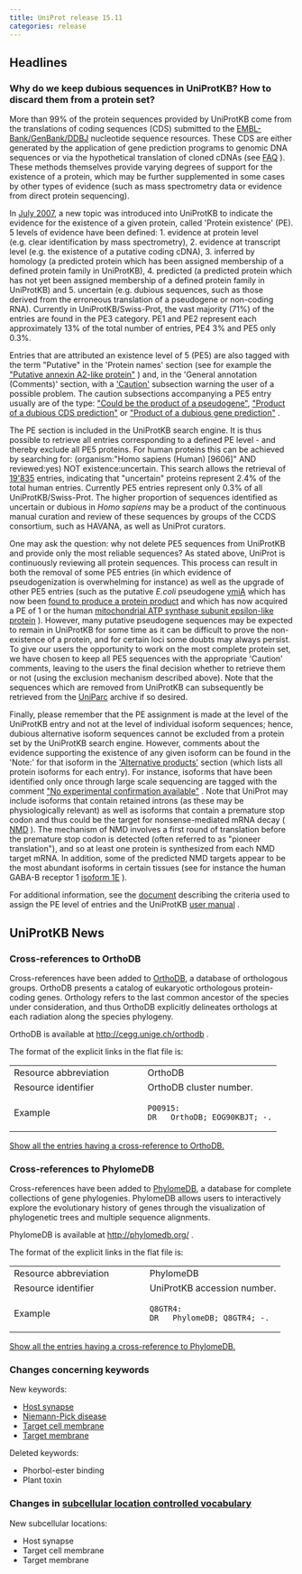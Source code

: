 ```yaml
---
title: UniProt release 15.11
categories: release
---
```


## Headlines

### Why do we keep dubious sequences in UniProtKB? How to discard them from a protein set?

More than 99% of the protein sequences provided by UniProtKB come from the translations of coding sequences (CDS) submitted to the [EMBL-Bank/GenBank/DDBJ](http://www.insdc.org/) nucleotide sequence resources. These CDS are either generated by the application of gene prediction programs to genomic DNA sequences or via the hypothetical translation of cloned cDNAs (see [FAQ](http://www.uniprot.org/help/sequence_origin) ). These methods themselves provide varying degrees of support for the existence of a protein, which may be further supplemented in some cases by other types of evidence (such as mass spectrometry data or evidence from direct protein sequencing).

In [July 2007](http://www.uniprot.org/news/2007/07/24/release), a new topic was introduced into UniProtKB to indicate the evidence for the existence of a given protein, called 'Protein existence' (PE). 5 levels of evidence have been defined: 1. evidence at protein level (e.g. clear identification by mass spectrometry), 2. evidence at transcript level (e.g. the existence of a putative coding cDNA), 3. inferred by homology (a predicted protein which has been assigned membership of a defined protein family in UniProtKB), 4. predicted (a predicted protein which has not yet been assigned membership of a defined protein family in UniProtKB) and 5. uncertain (e.g. dubious sequences, such as those derived from the erroneous translation of a pseudogene or non-coding RNA). Currently in UniProtKB/Swiss-Prot, the vast majority (71%) of the entries are found in the PE3 category. PE1 and PE2 represent each approximately 13% of the total number of entries, PE4 3% and PE5 only 0.3%.

Entries that are attributed an existence level of 5 (PE5) are also tagged with the term "Putative" in the 'Protein names' section (see for example the ["Putative annexin A2-like protein"](http://www.uniprot.org/uniprot/A6NMY6#section_name) ) and, in the 'General annotation (Comments)' section, with a ['Caution'](http://www.uniprot.org/uniprot/A6NMY6#section_comments) subsection warning the user of a possible problem. The caution subsections accompanying a PE5 entry usually are of the type: ["Could be the product of a pseudogene"](http://www.uniprot.org/uniprot/O65469#section_comments), ["Product of a dubious CDS prediction"](http://www.uniprot.org/uniprot/Q9UI25#section_comments) or ["Product of a dubious gene prediction"](http://www.uniprot.org/uniprot/P28626#section_comments) .

The PE section is included in the UniProtKB search engine. It is thus possible to retrieve all entries corresponding to a defined PE level - and thereby exclude all PE5 proteins. For human proteins this can be achieved by searching for: (organism:"Homo sapiens (Human) \[9606\]" AND reviewed:yes) NOT existence:uncertain. This search allows the retrieval of [19'835](http://www.uniprot.org/uniprot/?query=taxonomy:9606+AND+reviewed:yes+NOT+existence:uncertain) entries, indicating that "uncertain" proteins represent 2.4% of the total human entries. Currently PE5 entries represent only 0.3% of all UniProtKB/Swiss-Prot. The higher proportion of sequences identified as uncertain or dubious in *Homo sapiens* may be a product of the continuous manual curation and review of these sequences by groups of the CCDS consortium, such as HAVANA, as well as UniProt curators.

One may ask the question: why not delete PE5 sequences from UniProtKB and provide only the most reliable sequences? As stated above, UniProt is continuously reviewing all protein sequences. This process can result in both the removal of some PE5 entries (in which evidence of pseudogenization is overwhelming for instance) as well as the upgrade of other PE5 entries (such as the putative *E.coli* pseudogene [ymiA](http://www.uniprot.org/uniprot/P0CB62) which has now been [found to produce a protein product](http://www.ncbi.nlm.nih.gov/pubmed/19121005) and which has now acquired a PE of 1 or the human [mitochondrial ATP synthase subunit epsilon-like protein](http://www.uniprot.org/uniprot/Q5VTU8) ). However, many putative pseudogene sequences may be expected to remain in UniProtKB for some time as it can be difficult to prove the non-existence of a protein, and for certain loci some doubts may always persist. To give our users the opportunity to work on the most complete protein set, we have chosen to keep all PE5 sequences with the appropriate 'Caution' comments, leaving to the users the final decision whether to retrieve them or not (using the exclusion mechanism described above). Note that the sequences which are removed from UniProtKB can subsequently be retrieved from the [UniParc](http://www.uniprot.org/help/uniparc) archive if so desired.

Finally, please remember that the PE assignment is made at the level of the UniProtKB entry and not at the level of individual isoform sequences; hence, dubious alternative isoform sequences cannot be excluded from a protein set by the UniProtKB search engine. However, comments about the evidence supporting the existence of any given isoform can be found in the 'Note:' for that isoform in the ['Alternative products'](http://www.uniprot.org/uniprot/Q9HCH5#section_alternative) section (which lists all protein isoforms for each entry). For instance, isoforms that have been identified only once through large scale sequencing are tagged with the comment ["No experimental confirmation available"](http://www.uniprot.org/uniprot/Q9HCH5#section_alternative) . Note that UniProt may include isoforms that contain retained introns (as these may be physiologically relevant) as well as isoforms that contain a premature stop codon and thus could be the target for nonsense-mediated mRNA decay ( [NMD](http://www.ncbi.nlm.nih.gov/pubmed/19859661,19359157,19162024) ). The mechanism of NMD involves a first round of translation before the premature stop codon is detected (often referred to as "pioneer translation"), and so at least one protein is synthesized from each NMD target mRNA. In addition, some of the predicted NMD targets appear to be the most abundant isoforms in certain tissues (see for instance the human GABA-B receptor 1 [isoform 1E](http://www.uniprot.org/uniprot/Q9UBS5#section_alternative) ).

For additional information, see the [document](http://www.uniprot.org/docs/pe_criteria) describing the criteria used to assign the PE level of entries and the UniProtKB [user manual](http://www.uniprot.org/manual/protein_existence) .

## UniProtKB News

### Cross-references to OrthoDB

Cross-references have been added to [OrthoDB](http://cegg.unige.ch/orthodb), a database of orthologous groups. OrthoDB presents a catalog of eukaryotic orthologous protein-coding genes. Orthology refers to the last common ancestor of the species under consideration, and thus OrthoDB explicitly delineates orthologs at each radiation along the species phylogeny.

OrthoDB is available at <http://cegg.unige.ch/orthodb> .

The format of the explicit links in the flat file is:

<table><colgroup><col style="width: 50%" /><col style="width: 50%" /></colgroup><tbody><tr class="odd"><td>Resource abbreviation</td><td>OrthoDB</td></tr><tr class="even"><td>Resource identifier</td><td>OrthoDB cluster number.</td></tr><tr class="odd"><td>Example</td><td><pre><code>P00915:
DR   OrthoDB; EOG90KBJT; -.</code></pre></td></tr></tbody></table>

[Show all the entries having a cross-reference to OrthoDB.](http://www.uniprot.org/uniprot/?query=database%3AOrthoDB&sort=score)

### Cross-references to PhylomeDB

Cross-references have been added to [PhylomeDB](http://phylomedb.org/), a database for complete collections of gene phylogenies. PhylomeDB allows users to interactively explore the evolutionary history of genes through the visualization of phylogenetic trees and multiple sequence alignments.

PhylomeDB is available at <http://phylomedb.org/> .

The format of the explicit links in the flat file is:

<table><colgroup><col style="width: 50%" /><col style="width: 50%" /></colgroup><tbody><tr class="odd"><td>Resource abbreviation</td><td>PhylomeDB</td></tr><tr class="even"><td>Resource identifier</td><td>UniProtKB accession number.</td></tr><tr class="odd"><td>Example</td><td><pre><code>Q8GTR4:
DR   PhylomeDB; Q8GTR4; -.</code></pre></td></tr></tbody></table>

[Show all the entries having a cross-reference to PhylomeDB.](http://www.uniprot.org/uniprot/?query=database%3APhylomeDB&sort=score)

### Changes concerning keywords

New keywords:

-   [Host synapse](http://www.uniprot.org/keywords/KW-1051)
-   [Niemann-Pick disease](http://www.uniprot.org/keywords/KW-1054)
-   [Target cell membrane](http://www.uniprot.org/keywords/KW-1052)
-   [Target membrane](http://www.uniprot.org/keywords/KW-1053)

Deleted keywords:

-   Phorbol-ester binding
-   Plant toxin

### Changes in [subcellular location controlled vocabulary](http://www.uniprot.org/docs/subcell)

New subcellular locations:

-   Host synapse
-   Target cell membrane
-   Target membrane
